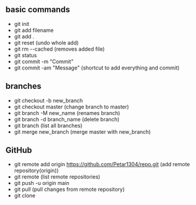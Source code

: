 ## basic commands
- git init
- git add filename
- git add .
- git reset (undo whole add)
- git rm --cached (removes added file)
- git status
- git commit -m "Commit"
- git commit -am "Message" (shortcut to add everything and commit)

## branches
- git checkout -b new_branch
- git checkout master (change branch to master)
- git branch -M new_name (renames branch)
- git branch -d branch_name (delete branch)
- git branch (list all branches)
- git merge new_branch (merge master with new_branch)

## GitHub
- git remote add origin https://github.com/Petar1304/repo.git (add remote repository(origin))
- git remote (list remote repositories)
- git push -u origin main
- git pull (pull changes from remote repository)
- git clone
